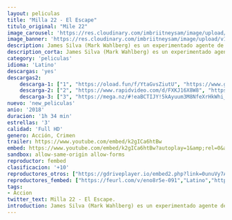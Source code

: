 ```yaml
---
layout: peliculas
title: "Milla 22 - El Escape"
titulo_original: "Mile 22"
image_carousel: 'https://res.cloudinary.com/imbriitneysam/image/upload/v1542232855/milla-poster-min.jpg'
image_banner: 'https://res.cloudinary.com/imbriitneysam/image/upload/v1542232855/milla-banner-min.jpg'
description: James Silva (Mark Wahlberg) es un experimentado agente de la CIA, enviado a un país sospechoso de actividad nuclear ilegal. Cuando el funcionario local, LI (Iko Uwais), llega a la embajada de los EE. UU. buscando intercambiar información sobre material radioactivo robado a cambio de su paso seguro a los EE. UU., Silva tiene la tarea de transportarlo desde el centro de una ciudad, en una peligrosa misión, hasta una pista de aterrizaje a 22 millas de distancia.
description_corta: James Silva (Mark Wahlberg) es un experimentado agente de la CIA, enviado a un país sospechoso de actividad nuclear ilegal. Cuando el funcionario local, LI (Iko Uwais), llega a la embajada de los EE. UU. buscando intercambiar...
category: 'peliculas'
idioma: 'Latino'
descargas: 'yes'
descargas2:
    descarga-1: ["1", "https://oload.fun/f/YtaGvsZiutU", "https://www.google.com/s2/favicons?domain=openload.co","OpenLoad","https://res.cloudinary.com/imbriitneysam/image/upload/v1541473684/mexico.png", "Latino", "Full HD"]
    descarga-2: ["2", "https://www.rapidvideo.com/d/FXKJ16X8W8", "https://www.google.com/s2/favicons?domain=www.rapidvideo.com","RapidVideo","https://res.cloudinary.com/imbriitneysam/image/upload/v1541473684/mexico.png", "Latino", "Full HD"]
    descarga-3: ["3", "https://mega.nz/#!eaBCTIJY!5kAyuum3M8NfeXrHkWhi_22iGohOBfXgRN-aG4U5woo", "https://www.google.com/s2/favicons?domain=mega.nz","Mega","https://res.cloudinary.com/imbriitneysam/image/upload/v1541473684/mexico.png", "Latino", "Full HD"]
nuevo: 'new_peliculas'
anio: '2018'
duracion: '1h 34 min'
estrellas: '3'
calidad: 'Full HD'
genero: Acción, Crimen
trailer: https://www.youtube.com/embed/k2gICa6htBw
embed: https://www.youtube.com/embed/k2gICa6htBw?autoplay=1&amp;rel=0&amp;hd=1&border=0&wmode=opaque&enablejsapi=1&modestbranding=1&controls=1&showinfo=0
sandbox: allow-same-origin allow-forms
reproductor: fembed
clasificacion: '+10'
reproductores_otros: ["https://gdriveplayer.io/embed2.php?link=0unuVy7A7dY%252BZ4zQ6ImCyQrqKaE44H6Nz3jkh7ymuWEDQnflILvBJxd9jRMnJQY0QUX5lCzobqxVbkGMMuJnn03ur5IFHbduKDfG%252BTbzRGau85ky3UtIHrjqrAHssNWlRI9AeE2THyZEjktK79N7smgk2aIRByou0UfcUmg5xYCipiP3%252BDY19u8dBRX7NZrW7VHt2tTeve0s3VFBxDNT%252F9","Latino"]
reproductores_fembed: ["https://feurl.com/v/eno8r5e-091","Latino","https://animekao.xyz/v/05zmksl8068w20r","Latino","https://www.fembed.com/v/54vyq80mxol","Latino","https://feurl.com/v/6mo2-wz0d9r","Latino","https://jplayer.club/v/q8wm4se43wy1x-4","Latino"]
tags:
- Accion
twitter_text: Milla 22 - El Escape.
introduction: James Silva (Mark Wahlberg) es un experimentado agente de la CIA, enviado a un país sospechoso de actividad nuclear ilegal. Cuando el funcionario local, LI (Iko Uwais), llega a la embajada de los EE. UU. buscando intercambiar...
---
```













